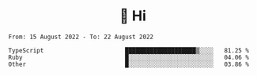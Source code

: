 <h1 align="center">👋 Hi</h1>
<!-- <h3 align="center">An enthusiastic frontend developer</h3> -->

<!--START_SECTION:waka-->

```text
From: 15 August 2022 - To: 22 August 2022

TypeScript                       ████████████████████▒░░░░   81.25 %
Ruby                             █░░░░░░░░░░░░░░░░░░░░░░░░   04.06 %
Other                            █░░░░░░░░░░░░░░░░░░░░░░░░   03.86 %
```

<!--END_SECTION:waka-->
